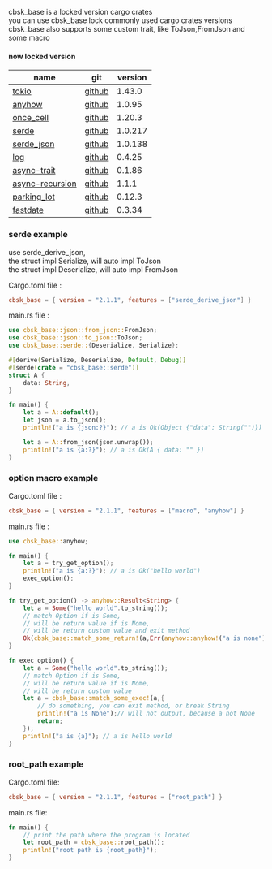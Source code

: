 cbsk_base is a locked version cargo crates  
you can use cbsk_base lock commonly used cargo crates versions  
cbsk_base also supports some custom trait, like ToJson,FromJson and some macro

#### now locked version

| name                                                        | git                                                 | version |  
|-------------------------------------------------------------|-----------------------------------------------------|---------|
| [tokio](https://crates.io/crates/tokio)                     | [github](https://github.com/tokio-rs/tokio)         | 1.43.0  |
| [anyhow](https://crates.io/crates/anyhow)                   | [github](https://github.com/dtolnay/anyhow)         | 1.0.95  |
| [once_cell](https://crates.io/crates/once_cell)             | [github](https://github.com/matklad/once_cell)      | 1.20.3  |
| [serde](https://crates.io/crates/serde)                     | [github](https://github.com/serde-rs/serde)         | 1.0.217 |
| [serde_json](https://crates.io/crates/serde_json)           | [github](https://github.com/serde-rs/json)          | 1.0.138 |
| [log](https://crates.io/crates/log)                         | [github](https://github.com/rust-lang/log)          | 0.4.25  |
| [async-trait](https://crates.io/crates/async-trait)         | [github](https://github.com/dtolnay/async-trait)    | 0.1.86  |
| [async-recursion](https://crates.io/crates/async-recursion) | [github](https://github.com/dcchut/async-recursion) | 1.1.1   |
| [parking_lot](https://crates.io/crates/parking_lot)         | [github](https://github.com/Amanieu/parking_lot)    | 0.12.3  |
| [fastdate](https://crates.io/crates/fastdate)               | [github](https://github.com/rbatis/fastdate)        | 0.3.34  |

### serde example

use serde_derive_json,   
the struct impl Serialize, will auto impl ToJson  
the struct impl Deserialize, will auto impl FromJson

Cargo.toml file :

```toml
cbsk_base = { version = "2.1.1", features = ["serde_derive_json"] }
```

main.rs file :

```rust
use cbsk_base::json::from_json::FromJson;
use cbsk_base::json::to_json::ToJson;
use cbsk_base::serde::{Deserialize, Serialize};

#[derive(Serialize, Deserialize, Default, Debug)]
#[serde(crate = "cbsk_base::serde")]
struct A {
    data: String,
}

fn main() {
    let a = A::default();
    let json = a.to_json();
    println!("a is {json:?}"); // a is Ok(Object {"data": String("")})

    let a = A::from_json(json.unwrap());
    println!("a is {a:?}"); // a is Ok(A { data: "" })
}
```

### option macro example

Cargo.toml file :

```toml
cbsk_base = { version = "2.1.1", features = ["macro", "anyhow"] }
```

main.rs file :

```rust
use cbsk_base::anyhow;

fn main() {
    let a = try_get_option();
    println!("a is {a:?}"); // a is Ok("hello world")
    exec_option();
}

fn try_get_option() -> anyhow::Result<String> {
    let a = Some("hello world".to_string());
    // match Option if is Some,
    // will be return value if is Nome,
    // will be return custom value and exit method
    Ok(cbsk_base::match_some_return!(a,Err(anyhow::anyhow!("a is none"))))
}

fn exec_option() {
    let a = Some("hello world".to_string());
    // match Option if is Some,
    // will be return value if is Nome,
    // will be return custom value
    let a = cbsk_base::match_some_exec!(a,{
        // do something, you can exit method, or break String
        println!("a is None");// will not output, because a not None
        return;
    });
    println!("a is {a}"); // a is hello world
}
```

### root_path example

Cargo.toml file:

```toml
cbsk_base = { version = "2.1.1", features = ["root_path"] }
```

main.rs file:

```rust
fn main() {
    // print the path where the program is located
    let root_path = cbsk_base::root_path();
    println!("root path is {root_path}");
}
```
